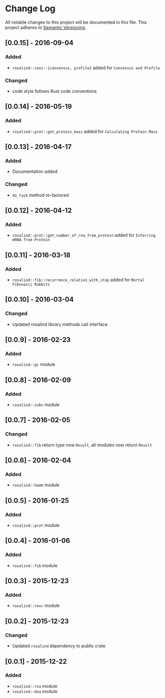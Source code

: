 # Change Log
All notable changes to this project will be documented in this file.
This project adheres to [Semantic Versioning](http://semver.org/).

## [0.0.15] - 2016-09-04
### Added
- `rosalind::cons::{consensus, profile}` added for `Consensus and Profile`
### Changed
- code style follows Rust code conventions

## [0.0.14] - 2016-05-19
### Added
- `rosalind::prot::get_protein_mass` added for `Calculating Protein Mass`

## [0.0.13] - 2016-04-17
### Added
- Documentation added
### Changed
- `do_task` method re-factored

## [0.0.12] - 2016-04-12
### Added
- `rosalind::prot::get_number_of_rna_from_protein` added for `Inferring mRNA from Protein`

## [0.0.11] - 2016-03-18
### Added
- `rosalind::fib::recurrence_relation_with_stop` added for `Mortal Fibonacci Rabbits`

## [0.0.10] - 2016-03-04
### Changed
- Updated rosalind library methods call interface

## [0.0.9] - 2016-02-23
### Added
- `rosalind::gc` module

## [0.0.8] - 2016-02-09
### Added
- `rosalind::subs` module

## [0.0.7] - 2016-02-05
### Changed
- `rosalind::fib` return type now `Result`, all modules now return `Result`

## [0.0.6] - 2016-02-04
### Added
- `rosalind::hamm` module

## [0.0.5] - 2016-01-25
### Added
- `rosalind::prot` module

## [0.0.4] - 2016-01-06
### Added
- `rosalind::fib` module

## [0.0.3] - 2015-12-23
### Added
- `rosalind::revc` module

## [0.0.2] - 2015-12-23
### Changed
- Updated `rosalind` dependency to public crate

## [0.0.1] - 2015-12-22
### Added
- `rosalind::rna` module
- `rosalind::dna` module
